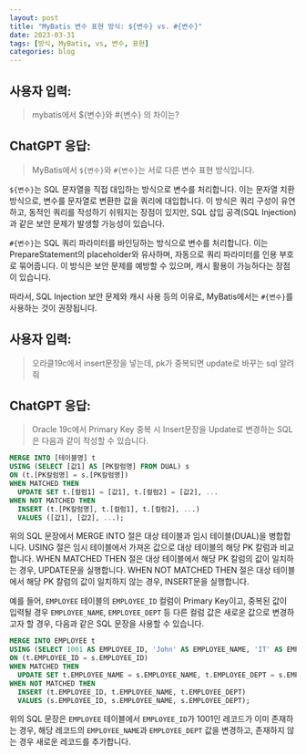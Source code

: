```yaml
---
layout: post
title: "MyBatis 변수 표현 방식: ${변수} vs. #{변수}"
date: 2023-03-31
tags: [방식, MyBatis, vs, 변수, 표현]
categories: blog
---
```


## 사용자 입력:
> mybatis에서 ${변수}와 #{변수} 의 차이는?

## ChatGPT 응답:
> MyBatis에서 `${변수}`와 `#{변수}`는 서로 다른 변수 표현 방식입니다.

`${변수}`는 SQL 문자열을 직접 대입하는 방식으로 변수를 처리합니다. 이는 문자열 치환 방식으로, 변수를 문자열로 변환한 값을 쿼리에 대입합니다. 이 방식은 쿼리 구성이 유연하고, 동적인 쿼리를 작성하기 쉬워지는 장점이 있지만, SQL 삽입 공격(SQL Injection)과 같은 보안 문제가 발생할 가능성이 있습니다.

`#{변수}`는 SQL 쿼리 파라미터를 바인딩하는 방식으로 변수를 처리합니다. 이는 PrepareStatement의 placeholder와 유사하며, 자동으로 쿼리 파라미터를 인용 부호로 묶어줍니다. 이 방식은 보안 문제를 예방할 수 있으며, 캐시 활용이 가능하다는 장점이 있습니다.

따라서, SQL Injection 보안 문제와 캐시 사용 등의 이유로, MyBatis에서는 `#{변수}`를 사용하는 것이 권장됩니다.

## 사용자 입력:
> 오라클19c에서 insert문장을 넣는데, pk가 중복되면 update로 바꾸는 sql 알려줘

## ChatGPT 응답:
> Oracle 19c에서 Primary Key 중복 시 Insert문장을 Update로 변경하는 SQL은 다음과 같이 작성할 수 있습니다.

```sql
MERGE INTO [테이블명] t
USING (SELECT [값1] AS [PK칼럼명] FROM DUAL) s
ON (t.[PK칼럼명] = s.[PK칼럼명])
WHEN MATCHED THEN
  UPDATE SET t.[컬럼1] = [값1], t.[컬럼2] = [값2], ...
WHEN NOT MATCHED THEN
  INSERT (t.[PK칼럼명], t.[컬럼1], t.[컬럼2], ...)
  VALUES ([값1], [값2], ...);
```

위의 SQL 문장에서 MERGE INTO 절은 대상 테이블과 임시 테이블(DUAL)을 병합합니다. USING 절은 임시 테이블에서 가져온 값으로 대상 테이블의 해당 PK 칼럼과 비교합니다. WHEN MATCHED THEN 절은 대상 테이블에서 해당 PK 칼럼의 값이 일치하는 경우, UPDATE문을 실행합니다. WHEN NOT MATCHED THEN 절은 대상 테이블에서 해당 PK 칼럼의 값이 일치하지 않는 경우, INSERT문을 실행합니다.

예를 들어, `EMPLOYEE` 테이블의 `EMPLOYEE_ID` 컬럼이 Primary Key이고, 중복된 값이 입력될 경우 `EMPLOYEE_NAME`, `EMPLOYEE_DEPT` 등 다른 컬럼 값은 새로운 값으로 변경하고자 할 경우, 다음과 같은 SQL 문장을 사용할 수 있습니다.

```sql
MERGE INTO EMPLOYEE t
USING (SELECT 1001 AS EMPLOYEE_ID, 'John' AS EMPLOYEE_NAME, 'IT' AS EMPLOYEE_DEPT FROM DUAL) s
ON (t.EMPLOYEE_ID = s.EMPLOYEE_ID)
WHEN MATCHED THEN
  UPDATE SET t.EMPLOYEE_NAME = s.EMPLOYEE_NAME, t.EMPLOYEE_DEPT = s.EMPLOYEE_DEPT
WHEN NOT MATCHED THEN
  INSERT (t.EMPLOYEE_ID, t.EMPLOYEE_NAME, t.EMPLOYEE_DEPT)
  VALUES (s.EMPLOYEE_ID, s.EMPLOYEE_NAME, s.EMPLOYEE_DEPT);
```

위의 SQL 문장은 `EMPLOYEE` 테이블에서 `EMPLOYEE_ID`가 1001인 레코드가 이미 존재하는 경우, 해당 레코드의 `EMPLOYEE_NAME`과 `EMPLOYEE_DEPT` 값을 변경하고, 존재하지 않는 경우 새로운 레코드를 추가합니다.

